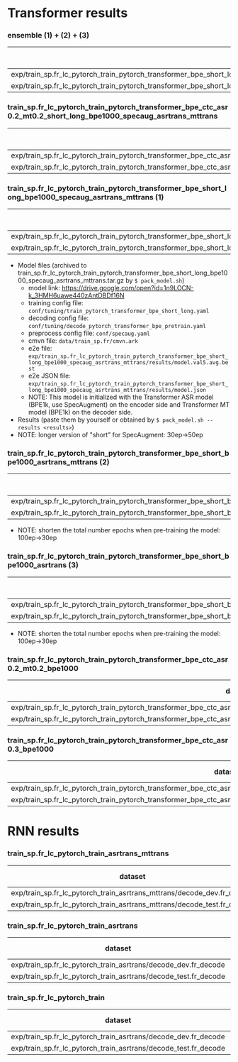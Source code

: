 # Transformer results
### ensemble (1) + (2) + (3)
|dataset|BLEU|1-gram|2-gram|3-gram|4-gram|BP|ratio|hyp_len|ref_len|
|---|---|---|---|---|---|---|---|---|---|
|exp/train_sp.fr_lc_pytorch_train_pytorch_transformer_bpe_short_long_bpe1000_specaug_asrtrans_mttrans/decode_dev.fr_decode_pytorch_transformer_bpe_pretrain_ensemble3|**19.17**|51.3|25.0|14.1|8.2|0.974|0.975|21842|22408|
|exp/train_sp.fr_lc_pytorch_train_pytorch_transformer_bpe_short_long_bpe1000_specaug_asrtrans_mttrans/decode_test.fr_decode_pytorch_transformer_bpe_pretrain_ensemble3|**17.40**|49.8|23.4|12.7|7.0|0.972|0.972|42676|43904|

### train_sp.fr_lc_pytorch_train_pytorch_transformer_bpe_ctc_asr0.2_mt0.2_short_long_bpe1000_specaug_asrtrans_mttrans
|dataset|BLEU|1-gram|2-gram|3-gram|4-gram|BP|ratio|hyp_len|ref_len|
|---|---|---|---|---|---|---|---|---|---|
|exp/train_sp.fr_lc_pytorch_train_pytorch_transformer_bpe_ctc_asr0.2_mt0.2_short_long_bpe1000_specaug_asrtrans_mttrans/decode_dev.fr_decode_pytorch_transformer_bpe_pretrain|**18.20**|50.5|24.1|13.3|7.6|0.971|0.971|21760|22408|
|exp/train_sp.fr_lc_pytorch_train_pytorch_transformer_bpe_ctc_asr0.2_mt0.2_short_long_bpe1000_specaug_asrtrans_mttrans/decode_test.fr_decode_pytorch_transformer_bpe_pretrain|**16.76**|48.6|22.3|12.0|6.7|0.976|0.976|42850|43904|

### train_sp.fr_lc_pytorch_train_pytorch_transformer_bpe_short_long_bpe1000_specaug_asrtrans_mttrans (1)
|dataset|BLEU|1-gram|2-gram|3-gram|4-gram|BP|ratio|hyp_len|ref_len|
|---|---|---|---|---|---|---|---|---|---|
|exp/train_sp.fr_lc_pytorch_train_pytorch_transformer_bpe_short_long_bpe1000_specaug_asrtrans_mttrans/decode_dev.fr_decode_pytorch_transformer_bpe_pretrain|**18.07**|50.4|23.9|13.2|7.5|0.974|0.974|21823|22408|
|exp/train_sp.fr_lc_pytorch_train_pytorch_transformer_bpe_short_long_bpe1000_specaug_asrtrans_mttrans/decode_test.fr_decode_pytorch_transformer_bpe_pretrain|**16.70**|48.9|22.4|11.9|6.6|0.976|0.976|42845|43904|

- Model files (archived to train_sp.fr_lc_pytorch_train_pytorch_transformer_bpe_short_long_bpe1000_specaug_asrtrans_mttrans.tar.gz by `$ pack_model.sh`)
  - model link: https://drive.google.com/open?id=1n9LOCN-k_3HMH6uawe440zAntDBDf16N
  - training config file: `conf/tuning/train_pytorch_transformer_bpe_short_long.yaml`
  - decoding config file: `conf/tuning/decode_pytorch_transformer_bpe_pretrain.yaml`
  - preprocess config file: `conf/specaug.yaml`
  - cmvn file: `data/train_sp.fr/cmvn.ark`
  - e2e file: `exp/train_sp.fr_lc_pytorch_train_pytorch_transformer_bpe_short_long_bpe1000_specaug_asrtrans_mttrans/results/model.val5.avg.best`
  - e2e JSON file: `exp/train_sp.fr_lc_pytorch_train_pytorch_transformer_bpe_short_long_bpe1000_specaug_asrtrans_mttrans/results/model.json`
  - NOTE: This model is initialized with the Transformer ASR model (BPE1k, use SpecAugment) on the encoder side and Transformer MT model (BPE1k) on the decoder side.
- Results (paste them by yourself or obtained by `$ pack_model.sh --results <results>`)
- NOTE: longer version of "short" for SpecAugment: 30ep->50ep

### train_sp.fr_lc_pytorch_train_pytorch_transformer_bpe_short_bpe1000_asrtrans_mttrans (2)
|dataset|BLEU|1-gram|2-gram|3-gram|4-gram|BP|ratio|hyp_len|ref_len|
|---|---|---|---|---|---|---|---|---|---|
|exp/train_sp.fr_lc_pytorch_train_pytorch_transformer_bpe_short_bpe1000_asrtrans_mttrans/decode_dev.fr_decode_pytorch_transformer_bpe_pretrain|**17.45**|49.5|23.1|12.6|7.1|0.976|0.976|21880|22408|
|exp/train_sp.fr_lc_pytorch_train_pytorch_transformer_bpe_short_bpe1000_asrtrans_mttrans/decode_test.fr_decode_pytorch_transformer_bpe_pretrain|**16.22**|48.4|22.0|11.6|6.2|0.974|0.975|42798|43904|s
- NOTE: shorten the total number epochs when pre-training the model: 100ep->30ep

### train_sp.fr_lc_pytorch_train_pytorch_transformer_bpe_short_bpe1000_asrtrans (3)
|dataset|BLEU|1-gram|2-gram|3-gram|4-gram|BP|ratio|hyp_len|ref_len|
|---|---|---|---|---|---|---|---|---|---|
|exp/train_sp.fr_lc_pytorch_train_pytorch_transformer_bpe_short_bpe1000_asrtrans/decode_dev.fr_decode_pytorch_transformer_bpe_pretrain|**16.50**|47.5|21.5|11.5|6.3|1.000|1.012|22669|22408|
|exp/train_sp.fr_lc_pytorch_train_pytorch_transformer_bpe_short_bpe1000_asrtrans/decode_test.fr_decode_pytorch_transformer_bpe_pretrain|**15.53**|47.0|20.9|10.8|5.6|0.994|0.995|43663|43904|
- NOTE: shorten the total number epochs when pre-training the model: 100ep->30ep

### train_sp.fr_lc_pytorch_train_pytorch_transformer_bpe_ctc_asr0.2_mt0.2_bpe1000
|dataset|BLEU|1-gram|2-gram|3-gram|4-gram|BP|ratio|hyp_len|ref_len|
|---|---|---|---|---|---|---|---|---|---|
|exp/train_sp.fr_lc_pytorch_train_pytorch_transformer_bpe_ctc_asr0.2_mt0.2_bpe1000/decode_dev.fr_decode_pytorch_transformer_bpe|**16.66**|47.9|21.9|11.7|6.4|0.996|0.996|22308|22408|
|exp/train_sp.fr_lc_pytorch_train_pytorch_transformer_bpe_ctc_asr0.2_mt0.2_bpe1000/decode_test.fr_decode_pytorch_transformer_bpe|**15.47**|47.0|20.9|10.8|5.8|0.981|0.981|43076|43904|

### train_sp.fr_lc_pytorch_train_pytorch_transformer_bpe_ctc_asr0.3_bpe1000
|dataset|BLEU|1-gram|2-gram|3-gram|4-gram|BP|ratio|hyp_len|ref_len|
|---|---|---|---|---|---|---|---|---|---|
|exp/train_sp.fr_lc_pytorch_train_pytorch_transformer_bpe_ctc_asr0.3_bpe1000/decode_dev.fr_decode_pytorch_transformer_bpe|**16.24**|46.7|21.3|11.3|6.2|1.000|1.035|23190|22408|
|exp/train_sp.fr_lc_pytorch_train_pytorch_transformer_bpe_ctc_asr0.3_bpe1000/decode_test.fr_decode_pytorch_transformer_bpe|**15.30**|46.1|20.4|10.5|5.5|1.000|1.012|44448|43904|


# RNN results
### train_sp.fr_lc_pytorch_train_asrtrans_mttrans
|dataset|BLEU|1-gram|2-gram|3-gram|4-gram|BP|ratio|hyp_len|ref_len|
|---|---|---|---|---|---|---|---|---|---|
|exp/train_sp.fr_lc_pytorch_train_asrtrans_mttrans/decode_dev.fr_decode|**17.59**|48.6|23.0|12.5|7.1|0.992|0.992|22273|22462|
|exp/train_sp.fr_lc_pytorch_train_asrtrans_mttrans/decode_test.fr_decode|**16.68**|48.1|22.0|11.9|6.6|0.984|0.984|43389|44080|

### train_sp.fr_lc_pytorch_train_asrtrans
|dataset|BLEU|1-gram|2-gram|3-gram|4-gram|BP|ratio|hyp_len|ref_len|
|---|---|---|---|---|---|---|---|---|---|
|exp/train_sp.fr_lc_pytorch_train_asrtrans/decode_dev.fr_decode|**17.79**|48.4|22.8|12.6|7.3|0.995|0.995|22357|22462|
|exp/train_sp.fr_lc_pytorch_train_asrtrans/decode_test.fr_decode|**16.30**|47.3|21.6|11.4|6.2|0.993|0.993|43772|44080|

### train_sp.fr_lc_pytorch_train
|dataset|BLEU|1-gram|2-gram|3-gram|4-gram|BP|ratio|hyp_len|ref_len|
|---|---|---|---|---|---|---|---|---|---|
|exp/train_sp.fr_lc_pytorch_train_asrtrans/decode_dev.fr_decode|**16.67**|46.9|21.6|11.7|6.5|1.000|1.009|22668|22462|
|exp/train_sp.fr_lc_pytorch_train_asrtrans/decode_test.fr_decode|**15.71**|45.9|20.8|10.9|5.9|1.000|1.010|44533|44080|
